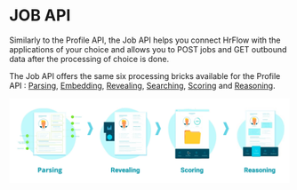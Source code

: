 # JOB API

Similarly to the Profile API, the Job API helps you connect HrFlow with the applications of your choice and allows you to POST jobs and GET outbound data after the processing of choice is done.

The Job API offers the same six processing bricks available for the Profile API : [Parsing](parsing.md), [Embedding](../../ai-layers/embedding.md), [Revealing](../../ai-layers/revealing.md), [Searching](../../ai-layers/searching.md), [Scoring](../../ai-layers/scoring.md) and [Reasoning](../../ai-layers/reasoning.md).

![HrFlow main processing layers](../../.gitbook/assets/screenshot-2020-04-17-at-16.28.37%20%281%29.png)



